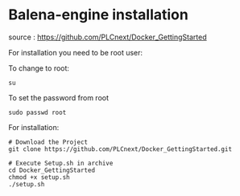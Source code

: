 # Balena-engine installation

source : https://github.com/PLCnext/Docker_GettingStarted

For installation you need to be root user:

To change to root:
```
su
```
To set the password from root
```
sudo passwd root
```

For installation:
```
# Download the Project
git clone https://github.com/PLCnext/Docker_GettingStarted.git

# Execute Setup.sh in archive
cd Docker_GettingStarted
chmod +x setup.sh
./setup.sh
```
